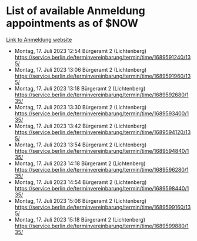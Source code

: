 # List of available Anmeldung appointments as of $NOW
[Link to Anmeldung website](https://service.berlin.de/terminvereinbarung/termin/tag.php?termin=1&anliegen[]=120686&dienstleisterlist=122210,122217,327316,122219,327312,122227,327314,122231,327346,122243,327348,122254,122252,329742,122260,329745,122262,329748,122271,327278,122273,327274,122277,327276,330436,122280,327294,122282,327290,122284,327292,122291,327270,122285,327266,122286,327264,122296,327268,150230,329760,122297,327286,122294,327284,122312,329763,122314,329775,122304,327330,122311,327334,122309,327332,317869,122281,327352,122279,329772,122283,122276,327324,122274,327326,122267,329766,122246,327318,122251,327320,122257,327322,122208,327298,122226,327300&herkunft=http%3A%2F%2Fservice.berlin.de%2Fdienstleistung%2F120686%2F)
- Montag, 17. Juli 2023 12:54 Bürgeramt 2 (Lichtenberg) https://service.berlin.de/terminvereinbarung/termin/time/1689591240/135/
- Montag, 17. Juli 2023 13:06 Bürgeramt 2 (Lichtenberg) https://service.berlin.de/terminvereinbarung/termin/time/1689591960/135/
- Montag, 17. Juli 2023 13:18 Bürgeramt 2 (Lichtenberg) https://service.berlin.de/terminvereinbarung/termin/time/1689592680/135/
- Montag, 17. Juli 2023 13:30 Bürgeramt 2 (Lichtenberg) https://service.berlin.de/terminvereinbarung/termin/time/1689593400/135/
- Montag, 17. Juli 2023 13:42 Bürgeramt 2 (Lichtenberg) https://service.berlin.de/terminvereinbarung/termin/time/1689594120/135/
- Montag, 17. Juli 2023 13:54 Bürgeramt 2 (Lichtenberg) https://service.berlin.de/terminvereinbarung/termin/time/1689594840/135/
- Montag, 17. Juli 2023 14:18 Bürgeramt 2 (Lichtenberg) https://service.berlin.de/terminvereinbarung/termin/time/1689596280/135/
- Montag, 17. Juli 2023 14:54 Bürgeramt 2 (Lichtenberg) https://service.berlin.de/terminvereinbarung/termin/time/1689598440/135/
- Montag, 17. Juli 2023 15:06 Bürgeramt 2 (Lichtenberg) https://service.berlin.de/terminvereinbarung/termin/time/1689599160/135/
- Montag, 17. Juli 2023 15:18 Bürgeramt 2 (Lichtenberg) https://service.berlin.de/terminvereinbarung/termin/time/1689599880/135/
